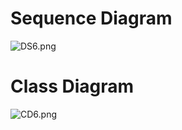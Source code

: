# Sequence Diagram #
![DS6.png](https://bitbucket.org/repo/pqBqye/images/267748088-DS6.png)

# Class Diagram #
![CD6.png](https://bitbucket.org/repo/pqBqye/images/1845544666-CD6.png)